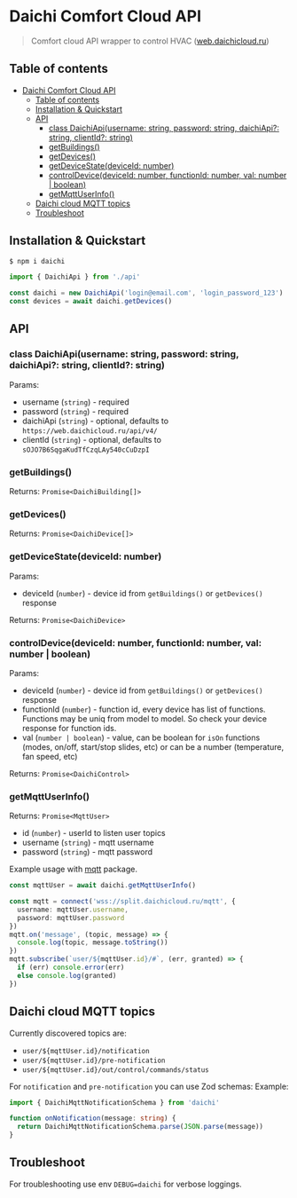 # Daichi Comfort Cloud API

> Comfort cloud API wrapper to control HVAC ([web.daichicloud.ru](https://web.daichicloud.ru))

## Table of contents

- [Daichi Comfort Cloud API](#daichi-comfort-cloud-api)
  - [Table of contents](#table-of-contents)
  - [Installation & Quickstart](#installation--quickstart)
  - [API](#api)
    - [class DaichiApi(username: string, password: string, daichiApi?: string, clientId?: string)](#class-daichiapiusername-string-password-string-daichiapi-string-clientid-string)
    - [getBuildings()](#getbuildings)
    - [getDevices()](#getdevices)
    - [getDeviceState(deviceId: number)](#getdevicestatedeviceid-number)
    - [controlDevice(deviceId: number, functionId: number, val: number | boolean)](#controldevicedeviceid-number-functionid-number-val-number--boolean)
    - [getMqttUserInfo()](#getmqttuserinfo)
  - [Daichi cloud MQTT topics](#daichi-cloud-mqtt-topics)
  - [Troubleshoot](#troubleshoot)

## Installation & Quickstart

```sh
$ npm i daichi
```

```typescript
import { DaichiApi } from './api'

const daichi = new DaichiApi('login@email.com', 'login_password_123')
const devices = await daichi.getDevices()
```

## API

### class DaichiApi(username: string, password: string, daichiApi?: string, clientId?: string)

Params:

- username (`string`) - required
- password (`string`) - required
- daichiApi (`string`) - optional, defaults to `https://web.daichicloud.ru/api/v4/`
- clientId (`string`) - optional, defaults to `sOJO7B6SqgaKudTfCzqLAy540cCuDzpI`

### getBuildings()

Returns: `Promise<DaichiBuilding[]>`

### getDevices()

Returns: `Promise<DaichiDevice[]>`

### getDeviceState(deviceId: number)

Params:

- deviceId (`number`) - device id from `getBuildings()` or `getDevices()` response

Returns: `Promise<DaichiDevice>`

### controlDevice(deviceId: number, functionId: number, val: number | boolean)

Params:

- deviceId (`number`) - device id from `getBuildings()` or `getDevices()` response
- functionId (`number`) - function id, every device has list of functions. Functions may be uniq from model to model. So check your device response for function ids.
- val (`number | boolean`) - value, can be boolean for `isOn` functions (modes, on/off, start/stop slides, etc) or can be a number (temperature, fan speed, etc)

Returns: `Promise<DaichiControl>`

### getMqttUserInfo()

Returns: `Promise<MqttUser>`

- id (`number`) - userId to listen user topics
- username (`string`) - mqtt username
- password (`string`) - mqtt password

Example usage with [mqtt](https://www.npmjs.com/package/mqtt) package.

```typescript
const mqttUser = await daichi.getMqttUserInfo()

const mqtt = connect('wss://split.daichicloud.ru/mqtt', {
  username: mqttUser.username,
  password: mqttUser.password
})
mqtt.on('message', (topic, message) => {
  console.log(topic, message.toString())
})
mqtt.subscribe(`user/${mqttUser.id}/#`, (err, granted) => {
  if (err) console.error(err)
  else console.log(granted)
})
```

## Daichi cloud MQTT topics

Currently discovered topics are:

- `user/${mqttUser.id}/notification`
- `user/${mqttUser.id}/pre-notification`
- `user/${mqttUser.id}/out/control/commands/status`

For `notification` and `pre-notification` you can use Zod schemas:
Example:

```typescript
import { DaichiMqttNotificationSchema } from 'daichi'

function onNotification(message: string) {
  return DaichiMqttNotificationSchema.parse(JSON.parse(message))
}
```

## Troubleshoot

For troubleshooting use env `DEBUG=daichi` for verbose loggings.
